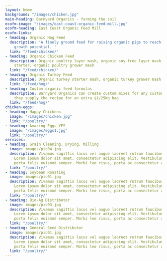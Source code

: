 ```yaml
---
layout: home
background: "/images/chicken.jpg"
main-heading: Barnyard Organics - farming the soil
ecofm-image: "/images/east-coast-organic-feed-mill.jpg"
ecofm-heading: East Coast Organic Feed Mill
ecofm-links:
- heading: Organic Hog Feed
  description: 'A finely ground feed for raising organic pigs to reach their full
    growth potential. '
  link: "/feed/chicken/"
- heading: Organic Chicken Feed
  description: Organic poultry layer mash, organic soy-free layer mash, organic chick
    starter, organic poultry grower mash
  link: "/feed/chicken/"
- heading: Organic Turkey Feed
  description: Organic turkey starter mash, organic turkey grower mash
  link: "/feed/hog/"
- heading: Custom organic feed formulas
  description: Barnyard Organics can create custom mixes for any customer provided
    they supply the recipe for an extra $1/25Kg bag
  link: "/feed/hog/"
chicken-eggs:
- heading: Happy Chickens
  image: "/images/chicken.jpg"
  link: "/poultry/"
- heading: Amazing Eggs YES
  image: "/images/eggs1.jpg"
  link: "/poultry/"
services:
- heading: Grain Cleaning, Drying, Milling
  image: images/pic04.jpg
  description: Vivamus sagittis lacus vel augue laoreet rutrum faucibus dolor auctor.
    Lorem ipsum dolor sit amet, consectetur adipiscing elit. Vestibulum id ligula
    porta felis euismod semper. Morbi leo risus, porta ac consectetur ac.
  link: "/poultry/"
- heading: Soybean Roasting
  image: images/pic01.jpg
  description: Vivamus sagittis lacus vel augue laoreet rutrum faucibus dolor auctor.
    Lorem ipsum dolor sit amet, consectetur adipiscing elit. Vestibulum id ligula
    porta felis euismod semper. Morbi leo risus, porta ac consectetur ac.
  link: "/poultry/"
- heading: Bio-Ag Distributor
  image: images/pic03.jpg
  description: Vivamus sagittis lacus vel augue laoreet rutrum faucibus dolor auctor.
    Lorem ipsum dolor sit amet, consectetur adipiscing elit. Vestibulum id ligula
    porta felis euismod semper. Morbi leo risus, porta ac consectetur ac.
  link: "/poultry/"
- heading: General Seed Distributor
  image: images/pic01.jpg
  description: Vivamus sagittis lacus vel augue laoreet rutrum faucibus dolor auctor.
    Lorem ipsum dolor sit amet, consectetur adipiscing elit. Vestibulum id ligula
    porta felis euismod semper. Morbi leo risus, porta ac consectetur ac.
  link: "/poultry/"
---
```

